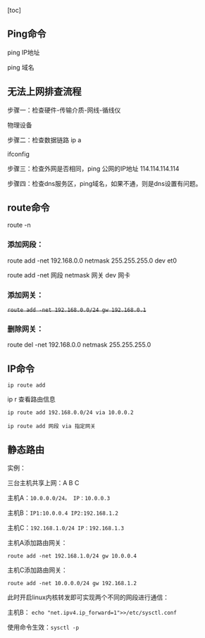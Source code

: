 [toc]

## Ping命令

ping IP地址

ping 域名

## 无法上网排查流程

步骤一：检查硬件-传输介质-网线-循线仪

物理设备

步骤二：检查数据链路 ip a 

ifconfig

步骤三：检查外网是否相同，ping 公网的IP地址 114.114.114.114

步骤四：检查dns服务区，ping域名，如果不通，则是dns设置有问题。



## route命令

route -n 

### 添加网段：

route add -net 192.168.0.0 netmask 255.255.255.0 dev et0

route add -net 网段 netmask 网关 dev 网卡

### 添加网关：

~~`route add -net 192.168.0.0/24 gw 192.168.0.1`~~ 

### 删除网关：

route del -net 192.168.0.0 netmask 255.255.255.0



## IP命令

`ip route add`

ip r 查看路由信息

`ip route add 192.168.0.0/24 via 10.0.0.2`

`ip route add 网段 via 指定网关`



## 静态路由

实例：

三台主机共享上网：A B C

主机A：`10.0.0.0/24。 IP：10.0.0.3`

主机B：`IP1:10.0.0.4 IP2:192.168.1.2`

主机C：`192.168.1.0/24 IP：192.168.1.3`



主机A添加路由网关：

`route add -net 192.168.1.0/24 gw 10.0.0.4`

主机C添加路由网关：

`route add -net 10.0.0.0/24 gw 192.168.1.2`



此时开启linux内核转发即可实现两个不同的网段进行通信：

主机B： `echo "net.ipv4.ip_forward=1">>/etc/sysctl.conf`

使用命令生效：`sysctl -p`

